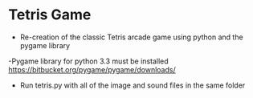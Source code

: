 # Tetris Game
- Re-creation of the classic Tetris arcade game using python and the pygame library

-Pygame library for python 3.3 must be installed https://bitbucket.org/pygame/pygame/downloads/

- Run tetris.py with all of the image and sound files in the same folder
